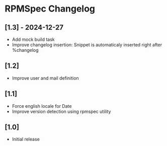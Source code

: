 # RPMSpec Changelog

## [1.3] - 2024-12-27

- Add mock build task
- Improve changelog insertion: Snippet is automaticaly inserted right after %changelog

## [1.2]

- Improve user and mail definition

## [1.1]

- Force english locale for Date
- Improve version detection using rpmspec utility

## [1.0]

- Initial release
